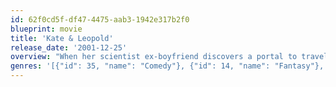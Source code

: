 ```yaml
---
id: 62f0cd5f-df47-4475-aab3-1942e317b2f0
blueprint: movie
title: 'Kate & Leopold'
release_date: '2001-12-25'
overview: "When her scientist ex-boyfriend discovers a portal to travel through time -- and brings back a 19th-century nobleman named Leopold to prove it -- a skeptical Kate reluctantly takes responsibility for showing Leopold the 21st century. The more time Kate spends with Leopold, the harder she falls for him. But if he doesn't return to his own time, his absence will forever alter history."
genres: '[{"id": 35, "name": "Comedy"}, {"id": 14, "name": "Fantasy"}, {"id": 10749, "name": "Romance"}, {"id": 878, "name": "Science Fiction"}]'
---
```

